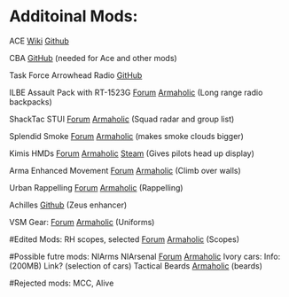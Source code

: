 # Additoinal Mods:

ACE [Wiki](https://ace3mod.com/wiki/) [Github](https://github.com/acemod/ACE3/releases)

CBA [GitHub](https://github.com/CBATeam/CBA_A3/releases) (needed for Ace and other mods)

Task Force Arrowhead Radio [GitHub](https://github.com/michail-nikolaev/task-force-arma-3-radio/releases) 

ILBE Assault Pack with RT-1523G [Forum](https://forums.bohemia.net/forums/topic/190324-ilbe-assault-pack-with-rt-1523g-tfar/) [Armaholic](http://www.armaholic.com/page.php?id=30863) (Long range radio backpacks)

ShackTac STUI [Forum](https://forums.bohemia.net/forums/topic/139650-shacktac-user-interface-sthud-stgi-and-more/) [Armaholic](http://www.armaholic.com/page.php?id=29327) (Squad radar and group list)

Splendid Smoke [Forum](https://forums.bohemia.net/forums/topic/194479-splendid-smoke/) [Armaholic](http://www.armaholic.com/page.php?id=31688) (makes smoke clouds bigger)

Kimis HMDs [Forum](https://forums.bohemia.net/forums/topic/170973-helmet-mounted-displays-mod/) [Armaholic](http://www.armaholic.com/page.php?id=26351) [Steam](https://steamcommunity.com/sharedfiles/filedetails/?id=312724602) (Gives pilots head up display)

Arma Enhanced Movement [Forum](https://forums.bohemia.net/forums/topic/174788-enhanced-movement/) [Armaholic](http://www.armaholic.com/page.php?id=27224) (Climb over walls)

Urban Rappelling [Forum](https://forums.bohemia.net/forums/topic/192925-advanced-urban-rappelling/) [Armaholic](http://www.armaholic.com/page.php?id=31357) (Rappelling)

Achilles [Github](https://github.com/ArmaAchilles/Achilles/releases) (Zeus enhancer)

VSM Gear: [Forum](https://forums.bohemia.net/forums/topic/185842-vsm-release-thread/) [Armaholic](http://www.armaholic.com/page.php?id=29775) (Uniforms)

#Edited Mods:
RH scopes, selected [Forum](https://forums.bohemia.net/forums/topic/178072-rh-acc-pack/) [Armaholic](http://www.armaholic.com/page.php?id=28057) (Scopes)

#Possible futre mods:
NIArms NIArsenal [Forum](https://forums.bohemia.net/forums/topic/190455-niarms-release-thread/) [Armaholic](http://www.armaholic.com/page.php?id=28329)
Ivory cars: Info:(200MB) Link? (selection of cars)
Tactical Beards [Armaholic](http://www.armaholic.com/page.php?id=25411) (beards)

#Rejected mods: 
MCC, Alive


   